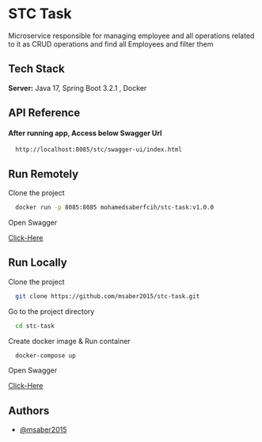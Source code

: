 
# STC Task

Microservice responsible for managing employee and all operations related to it as CRUD operations and find all Employees and filter them


## Tech Stack

**Server:** Java 17, Spring Boot 3.2.1 , Docker


## API Reference

#### After running app, Access below Swagger Url 

```http
  http://localhost:8085/stc/swagger-ui/index.html
```
## Run Remotely

Clone the project

```bash
  docker run -p 8085:8085 mohamedsaberfcih/stc-task:v1.0.0
```

Open Swagger


  [Click-Here](http://localhost:8085/stc/swagger-ui/index.html)



## Run Locally

Clone the project

```bash
  git clone https://github.com/msaber2015/stc-task.git
```

Go to the project directory

```bash
  cd stc-task
```

Create docker image & Run container

```bash
  docker-compose up
```

Open Swagger


  [Click-Here](http://localhost:8085/stc/swagger-ui/index.html)



## Authors

- [@msaber2015](https://github.com/msaber2015)


